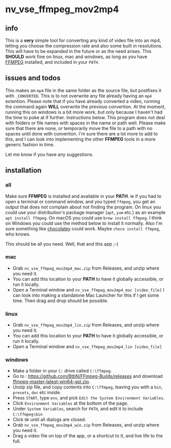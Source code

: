 # nv_vse_ffmpeg_mov2mp4

## info
This is a **very** simple tool for converting any kind of video file into an mp4, letting you choose 
the compression rate and also some built in resolutions. This will have to be expanded in the
future or as the need arises. This **SHOULD** work fine on linux, mac and windows, as long as
you have [FFMPEG](https://www.ffmpeg.org/) installed, and included in your `PATH`.

## issues and todos
This makes an `mp4` file in the same folder as the source file, but postfixes it with `_CONVERTED`.
This is to not overwrite any file already having an `mp4` extention. Please note that if you have
already converted a video, running the command again **WILL** overwrite the previous convertion.
At the moment, running this on windows is a bit more work, but only because I haven't had the 
time to poke at if further. Instructions below. 
This program does not deal with folders or file names with spaces in the name or path well.
Please make sure that there are none, or temporarily move the file to a path with no spaces
until done with convertion.
I'm sure there are a lot more to add to this, and I can look into implementing the other **FFMPEG**
tools in a more generic fashion in time.

Let me know if you have any suggestions. 

## installation
### all
Make sure **FFMPEG** is installed and available in your **PATH**. ie if you had to open a terminal or
command window, and you typed `ffmpeg`, you get an output that does not complain about not finding the
program. On linux you could use your distribution's package manager (`apt`, `yum` etc.) as an example
`apt install ffmpeg`. On macOS you could use `brew install ffmpeg`. I think on Windows you could use 
the method below to install it normally. Also I'm sure something like 
[chocolatey](https://chocolatey.org/) could work. Maybe `choco install ffmpeg`, who knows.

This should be all you need. Well, that and this app ;-)

### mac
- Grab `nv_vse_ffmpeg_mov2mp4_mac.zip` from Releases, and unzip where you need it.
- You can add this location to your **PATH** to have it globally accessible, or run it locally. 
- Open a Terminal window and `nv_vse_ffmpeg_mov2mp4_mac [video_file]`
I can look into making a standalone Mac Launcher for this if I get some time. Then drag and drop
should be possible.

### linux
- Grab `nv_vse_ffmpeg_mov2mp4_lin.zip` from Releases, and unzip where you need it.
- You can add this location to your **PATH** to have it globally accessible, or run it locally. 
- Open a Terminal window and `nv_vse_ffmpeg_mov2mp4_lin [video_file]`

### windows
- Make a folder in your `C:` drive called `C:\ffmpeg`.
- Go to : https://github.com/BtbN/FFmpeg-Builds/releases and download [ffmpeg-master-latest-win64-gpl.zip](https://github.com/BtbN/FFmpeg-Builds/releases/download/latest/ffmpeg-master-latest-win64-gpl.zip).
- Unzip zip file, and copy contents into `C:\ffmpeg`, leaving you with a `bin`, `presets`, `doc` etc inside.
- Press `START`, type `env`, and pick `Edit the System Environment Variables`.
- Click `Environment Variables` at the bottom of the page.
- Under `System Variables`, search for `PATH`, and edit it to include `C:\ffmpeg\bin`
- Click `OK` until all dialogs are closed.
- Grab `nv_vse_ffmpeg_mov2mp4_win.zip` from Releases, and unzip where you need it.
- Drag a video file on top of the app, or a shortcut to it, and live life to the full.
